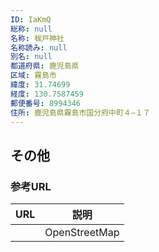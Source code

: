 ```yaml
---
ID: IaKmQ
総称: null
名称: 秡戸神社
名称読み: null
別名: null
都道府県: 鹿児島県
区域: 霧島市
緯度: 31.74699
経度: 130.7587459
郵便番号: 8994346
住所: 鹿児島県霧島市国分府中町４−１７
---
```


## その他

### 参考URL

| URL | 説明          |
| --- | ------------- |
|     | OpenStreetMap |
